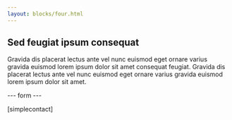```yaml
---
layout: blocks/four.html
---
```


## Sed feugiat ipsum consequat

Gravida dis placerat lectus ante vel nunc euismod eget ornare varius gravida euismod lorem ipsum dolor sit amet 
consequat feugiat. Gravida dis placerat lectus ante vel nunc euismod eget ornare varius gravida euismod lorem 
ipsum dolor sit amet.

--- form ---

[simplecontact]
